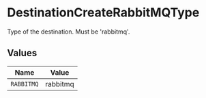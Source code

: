 # DestinationCreateRabbitMQType

Type of the destination. Must be 'rabbitmq'.


## Values

| Name       | Value      |
| ---------- | ---------- |
| `RABBITMQ` | rabbitmq   |